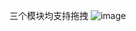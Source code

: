 三个模块均支持拖拽
![image](https://github.com/user-attachments/assets/3f5eeeaf-34cb-44a7-99e7-8a9b98402e0c)
